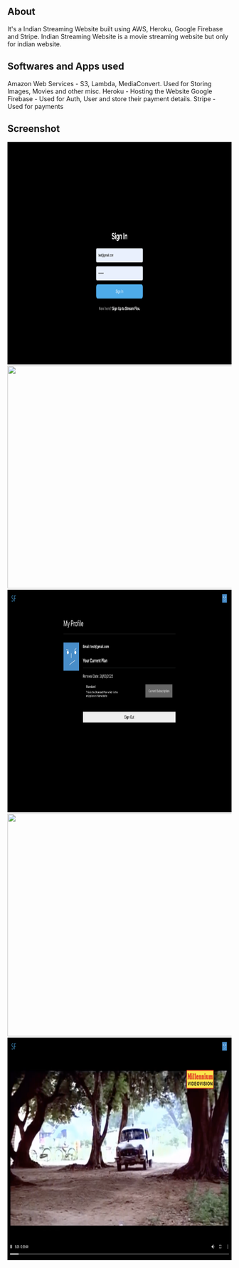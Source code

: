 ## About
It's a Indian Streaming Website built using AWS, Heroku, Google Firebase and Stripe. Indian Streaming Website is a movie streaming website but only for indian website.

## Softwares and Apps used

Amazon Web Services - S3, Lambda, MediaConvert. Used for Storing Images, Movies and other misc.
Heroku - Hosting the Website
Google Firebase - Used for Auth, User and store their payment details.
Stripe - Used for payments

## Screenshot 
<img src="https://github.com/Sooryasanand/Indian-Streaming-Service/blob/main/Screenshot/Screen%20Shot%202022-03-07%20at%2011.52.04%20am.png" width="1000" height="500">
<img src="https://github.com/Sooryasanand/Indian-Streaming-Service/blob/main/Screenshot/Screen%20Shot%202022-03-07%20at%2011.52.12%20am.png" width="1000" height="500">
<img src="https://github.com/Sooryasanand/Indian-Streaming-Service/blob/main/Screenshot/Screen%20Shot%202022-03-07%20at%2011.52.21%20am.png" width="1000" height="500">
<img src="https://github.com/Sooryasanand/Indian-Streaming-Service/blob/main/Screenshot/Screen%20Shot%202022-03-07%20at%2011.52.27%20am.png" width="1000" height="500">
<img src="https://github.com/Sooryasanand/Indian-Streaming-Service/blob/main/Screenshot/Screen%20Shot%202022-03-07%20at%2011.52.39%20am.png" width="1000" height="500">

